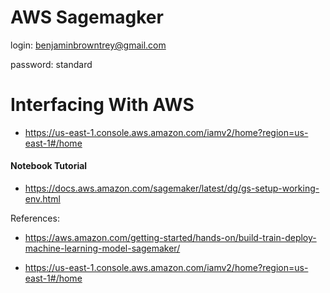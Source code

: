 # AWS Sagemagker

login:
benjaminbrowntrey@gmail.com

password:
standard

# Interfacing With AWS

- https://us-east-1.console.aws.amazon.com/iamv2/home?region=us-east-1#/home


#### Notebook Tutorial

- https://docs.aws.amazon.com/sagemaker/latest/dg/gs-setup-working-env.html


References:

- https://aws.amazon.com/getting-started/hands-on/build-train-deploy-machine-learning-model-sagemaker/

- https://us-east-1.console.aws.amazon.com/iamv2/home?region=us-east-1#/home


